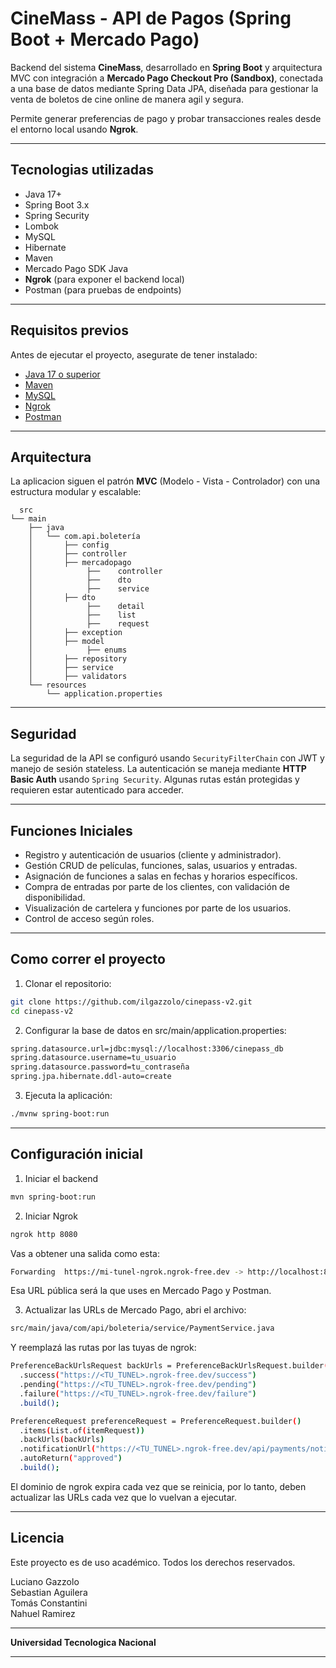# CineMass - API de Pagos (Spring Boot + Mercado Pago)

Backend del sistema **CineMass**, desarrollado en **Spring Boot** y arquitectura MVC con integración a **Mercado Pago Checkout Pro (Sandbox)**, conectada a una base de datos mediante Spring Data JPA, diseñada para gestionar la venta de boletos de cine online de manera agil y segura.
  
Permite generar preferencias de pago y probar transacciones reales desde el entorno local usando **Ngrok**.

---

## Tecnologias utilizadas
- Java 17+
- Spring Boot 3.x
- Spring Security
- Lombok
- MySQL
- Hibernate
- Maven
- Mercado Pago SDK Java
- **Ngrok** (para exponer el backend local)
- Postman (para pruebas de endpoints)

---

## Requisitos previos

Antes de ejecutar el proyecto, asegurate de tener instalado:

- [Java 17 o superior](https://adoptium.net/)
- [Maven](https://maven.apache.org/)
- [MySQL](https://www.mysql.com/)
- [Ngrok](https://ngrok.com/)
- [Postman](https://www.postman.com/)

---

## Arquitectura
La aplicacion siguen el patrón **MVC** (Modelo - Vista - Controlador) con una estructura modular y escalable:

```
  src
└── main
    ├── java
    │   └── com.api.boletería
    │       ├── config
    │       ├── controller
    │       ├── mercadopago
    │    	 	 ├──  	controller
    │    	 	 ├──  	dto
    │    	 	 ├──  	service
    │       ├── dto
    │    	 	 ├──  	detail
    │    	 	 ├──  	list
    │    	 	 ├──  	request
    │       ├── exception
    │       ├── model
    │    	 	 ├── enums  	
    │       ├── repository
    │       ├── service
    │       ├── validators
    └── resources
        └── application.properties
```
---

## Seguridad 
La seguridad de la API se configuró usando `SecurityFilterChain` con JWT y manejo de sesión stateless. La autenticación se maneja mediante **HTTP Basic Auth** usando `Spring Security`. Algunas rutas están protegidas y requieren estar autenticado para acceder.

---

## Funciones Iniciales
 - Registro y autenticación de usuarios (cliente y administrador).
 - Gestión CRUD de películas, funciones, salas, usuarios y entradas.
 - Asignación de funciones a salas en fechas y horarios específicos.
 - Compra de entradas por parte de los clientes, con validación de disponibilidad.
 - Visualización de cartelera y funciones por parte de los usuarios.
 - Control de acceso según roles.

---

## Como correr el proyecto
 1. Clonar el repositorio:   
```bash
git clone https://github.com/ilgazzolo/cinepass-v2.git
cd cinepass-v2  
```
 2. Configurar la base de datos en src/main/application.properties:
```bash
spring.datasource.url=jdbc:mysql://localhost:3306/cinepass_db
spring.datasource.username=tu_usuario
spring.datasource.password=tu_contraseña
spring.jpa.hibernate.ddl-auto=create
```
 3. Ejecuta la aplicación:
```bash
./mvnw spring-boot:run
```
---

## Configuración inicial
  1. Iniciar el backend
```bash
mvn spring-boot:run
```
  2. Iniciar Ngrok
```bash
ngrok http 8080
```
  Vas a obtener una salida como esta:
```bash
Forwarding  https://mi-tunel-ngrok.ngrok-free.dev -> http://localhost:8080
```
  Esa URL pública será la que uses en Mercado Pago y Postman.
  
  3. Actualizar las URLs de Mercado Pago, abri el archivo:
  ```bash
  src/main/java/com/api/boleteria/service/PaymentService.java
  ```
  Y reemplazá las rutas por las tuyas de ngrok:
  ```bash
PreferenceBackUrlsRequest backUrls = PreferenceBackUrlsRequest.builder()
    .success("https://<TU_TUNEL>.ngrok-free.dev/success")
    .pending("https://<TU_TUNEL>.ngrok-free.dev/pending")
    .failure("https://<TU_TUNEL>.ngrok-free.dev/failure")
    .build();

PreferenceRequest preferenceRequest = PreferenceRequest.builder()
    .items(List.of(itemRequest))
    .backUrls(backUrls)
    .notificationUrl("https://<TU_TUNEL>.ngrok-free.dev/api/payments/notification")
    .autoReturn("approved")
    .build();
```
  El dominio de ngrok expira cada vez que se reinicia, por lo tanto, deben actualizar las URLs cada vez que lo vuelvan a ejecutar.

---

## Licencia
Este proyecto es de uso académico. Todos los derechos reservados.

Luciano Gazzolo  
Sebastian Aguilera  
Tomás Constantini  
Nahuel Ramirez  

---

**Universidad Tecnologica Nacional**

---
